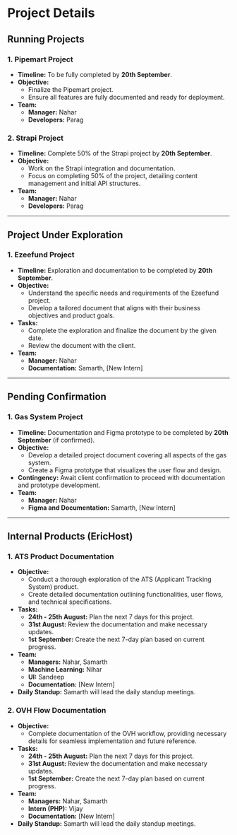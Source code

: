 # **Project Details**

## **Running Projects**

### **1. Pipemart Project**
- **Timeline:** To be fully completed by **20th September**.
- **Objective:**
  - Finalize the Pipemart project.
  - Ensure all features are fully documented and ready for deployment.
- **Team:**
  - **Manager:** Nahar
  - **Developers:** Parag

### **2. Strapi Project**
- **Timeline:** Complete 50% of the Strapi project by **20th September**.
- **Objective:**
  - Work on the Strapi integration and documentation.
  - Focus on completing 50% of the project, detailing content management and initial API structures.
- **Team:**
  - **Manager:** Nahar
  - **Developers:** Parag

---

## **Project Under Exploration**

### **1. Ezeefund Project**
- **Timeline:** Exploration and documentation to be completed by **20th September**.
- **Objective:**
  - Understand the specific needs and requirements of the Ezeefund project.
  - Develop a tailored document that aligns with their business objectives and product goals.
- **Tasks:**
  - Complete the exploration and finalize the document by the given date.
  - Review the document with the client.
- **Team:**
  - **Manager:** Nahar
  - **Documentation:** Samarth, [New Intern]

---

## **Pending Confirmation**

### **1. Gas System Project**
- **Timeline:** Documentation and Figma prototype to be completed by **20th September** (if confirmed).
- **Objective:**
  - Develop a detailed project document covering all aspects of the gas system.
  - Create a Figma prototype that visualizes the user flow and design.
- **Contingency:** Await client confirmation to proceed with documentation and prototype development.
- **Team:**
  - **Manager:** Nahar
  - **Figma and Documentation:** Samarth, [New Intern]

---

## **Internal Products (EricHost)**

### **1. ATS Product Documentation**
- **Objective:**
  - Conduct a thorough exploration of the ATS (Applicant Tracking System) product.
  - Create detailed documentation outlining functionalities, user flows, and technical specifications.
- **Tasks:**
  - **24th - 25th August:** Plan the next 7 days for this project.
  - **31st August:** Review the documentation and make necessary updates.
  - **1st September:** Create the next 7-day plan based on current progress.
- **Team:**
  - **Managers:** Nahar, Samarth
  - **Machine Learning:** Nihar
  - **UI:** Sandeep
  - **Documentation:** [New Intern]
- **Daily Standup:** Samarth will lead the daily standup meetings.

### **2. OVH Flow Documentation**
- **Objective:**
  - Complete documentation of the OVH workflow, providing necessary details for seamless implementation and future reference.
- **Tasks:**
  - **24th - 25th August:** Plan the next 7 days for this project.
  - **31st August:** Review the documentation and make necessary updates.
  - **1st September:** Create the next 7-day plan based on current progress.
- **Team:**
  - **Managers:** Nahar, Samarth
  - **Intern (PHP):** Vijay
  - **Documentation:** [New Intern]
- **Daily Standup:** Samarth will lead the daily standup meetings.
